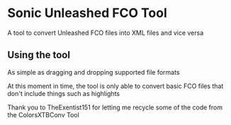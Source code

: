 # Sonic Unleashed FCO Tool
A tool to convert Unleashed FCO files into XML files and vice versa

## Using the tool
As simple as dragging and dropping supported file formats

At this moment in time, the tool is only able to convert basic FCO files that don't include things such as highlights

Thank you to TheExentist151 for letting me recycle some of the code from the ColorsXTBConv Tool
